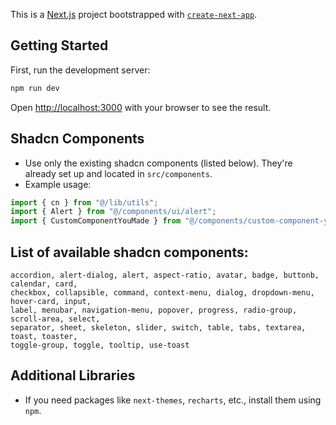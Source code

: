 This is a [Next.js](https://nextjs.org) project bootstrapped with [`create-next-app`](https://nextjs.org/docs/app/api-reference/cli/create-next-app).

## Getting Started

First, run the development server:

```bash
npm run dev
```

Open [http://localhost:3000](http://localhost:3000) with your browser to see the result.


##  Shadcn Components  
- Use only the existing shadcn components (listed below). They're already set up and located in `src/components`.
- Example usage:
```typescript
import { cn } from "@/lib/utils";
import { Alert } from "@/components/ui/alert";
import { CustomComponentYouMade } from "@/components/custom-component-you-made";
```

## List of available shadcn components:  
```
accordion, alert-dialog, alert, aspect-ratio, avatar, badge, buttonb, calendar, card, 
checkbox, collapsible, command, context-menu, dialog, dropdown-menu, hover-card, input, 
label, menubar, navigation-menu, popover, progress, radio-group, scroll-area, select, 
separator, sheet, skeleton, slider, switch, table, tabs, textarea, toast, toaster, 
toggle-group, toggle, tooltip, use-toast
```

## Additional Libraries  
- If you need packages like `next-themes`, `recharts`, etc., install them using `npm`.